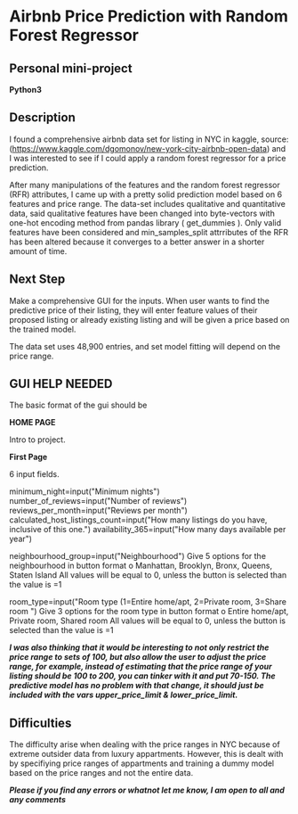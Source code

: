 # Airbnb Price Prediction with Random Forest Regressor


## Personal mini-project
**Python3**
## Description

I found a comprehensive airbnb data set for listing in NYC in kaggle, source: (https://www.kaggle.com/dgomonov/new-york-city-airbnb-open-data) and I was interested to see if I could apply a random forest regressor for a price prediction.

After many manipulations of the features and the random forest regressor (RFR) attributes, I came up with a pretty solid prediction model based on 6 features and price range. The data-set includes qualitative and quantitative data, said qualitative features have been changed into byte-vectors with one-hot encoding method from pandas library ( get_dummies ). Only valid features have been considered and min_samples_split attrributes of the RFR has been altered because it converges to a better answer in a shorter amount of time.

## Next Step

Make a comprehensive GUI for the inputs. When user wants to find the predictive price of their listing, they will enter feature values of their proposed listing or already existing listing and will be given a price based on the trained model.

The data set uses 48,900 entries, and set model fitting will depend on the price range.



## GUI HELP NEEDED

The basic format of the gui should be 

**HOME PAGE**

Intro to project.

**First Page**

6 input fields.

minimum_night=input("Minimum nights")
number_of_reviews=input("Number of reviews")
reviews_per_month=input("Reviews per month")
calculated_host_listings_count=input("How many listings do you have, inclusive of this one.")
availability_365=input("How many days available per year")

neighbourhood_group=input("Neighbourhood")
Give 5 options for the neighbourhood in button format
o Manhattan, Brooklyn, Bronx, Queens, Staten Island
All values will be equal to 0, unless the button is selected than the value is =1

room_type=input("Room type (1=Entire home/apt, 2=Private room, 3=Share room ")
Give 3 options for the room type in button format
o Entire home/apt, Private room, Shared room
All values will be equal to 0, unless the button is selected than the value is =1

***I was also thinking that it would be interesting to not only restrict the price range to sets of
100, but also allow the user to adjust the price range, for example, instead of estimating that the price range of your listing should be 100 to 200, you can tinker with it and put 70-150. The predictive model has no problem with that change, it should just be included with the vars
upper_price_limit & lower_price_limit.***



## Difficulties

The difficulty arise when dealing with the price ranges in NYC because of extreme outsider data from luxury appartments. However, this is dealt with by specifiying price ranges of appartments and training a dummy model based on the price ranges and not the entire data.


***Please if you find any errors or whatnot let me know, I am open to all and any comments***

